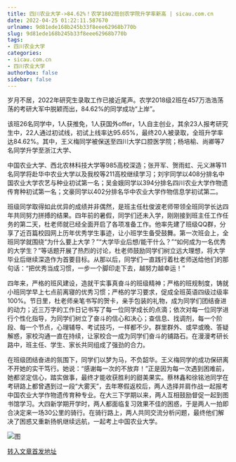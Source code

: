 ```yaml
---
title: 四川农业大学->84.62%！农学1802班创农学院升学率新高 | sicau.com.cn
date: 2022-04-25 01:22:11.587670
urlname: 9d81ede168b245b33f8eee62968b770b
slug: 9d81ede168b245b33f8eee62968b770b
tags: 
- 四川农业大学
categories:
- sicau.com.cn
- 四川农业大学
authorbox: false
sidebar: false
---
```

岁月不居，2022年研究生录取工作已接近尾声。农学2018级2班在457万浩浩荡荡的考研大军中脱颖而出，84.62%的同学成功“上岸”。

该班26名同学中，1人获推免，1人获国外offer，1人自主创业，其余23人报考研究生中，22人通过初试线，初试上线率达95.65%，最终20人被录取，全班升学率达84.62%。其中，王义梅同学被保送至四川大学口腔医学院；杨培榆、尚卿等7名同学升学至浙江大学、
<!--more-->
中国农业大学、西北农林科技大学等985高校深造；张开军、贺雨虹、元义淋等11名同学将赴华中农业大学以及我校等211高校继续学习；刘宇同学以408分排名中国农业大学农艺与种业初试第一名；吴金娥同学以394分排名四川农业大学作物遗传育种初试第一名；文豪同学以402分排名华中农业大学作物信息学初试第二。

班级同学取得如此优异的成绩并非偶然，是班主任杜俊波老师带领全班同学长达四年共同努力拼搏的结果。四年前的暑假，同学们还未入学，刚刚接到班主任工作任务的第二天，杜老师就已经全面开启了各项准备工作。他率先建了班级QQ群，分享了近百篇校园网上历年优秀学生事迹，让小班学生备受鼓舞。第一次班会上，全班同学就围绕“为什么要上大学？”“大学毕业后想/能干什么？”“如何成为一名优秀的大学生？”等话题开展了热烈的讨论，杜老师鼓励同学们树立远大理想，将大学毕业后继续深造作为首要目标。从那以后，同学们一直践行着杜老师送给他们的那句话：“把优秀当成习惯，一步一个脚印走下去，越努力越幸运！”

四年来，严格的班风建设，造就干实事真奋斗的班级精神；严格的班规制度，铸就小班同学早上七点前离寝的优秀习惯；严格的学习要求，促成全班英语四级过级率100%。节日里，杜老师亲笔书写的贺卡，亲手包装的礼物，成为同学们团结奋进的动力；近三万字的工作日记书写了每一位同学成长的点滴；依次对每一位同学进行个性化指导，为同学们树立了奋斗的信心和决心；查信息、找调剂，每一个阶段、每一个节点，心理辅导、考试技巧，一样都不少。群里群外、或早或晚、答疑解惑，家校沟通一直在持续，让家校合一成为同学们奋斗的铺路石。在漫漫考研长路中，班主任、学生、家长共同组成了强劲的合力。

在班级团结奋进的氛围下，同学们以梦为马，不负韶华。王义梅同学的成功保研离不开她的实干笃行。她说：“感谢每一次的不放弃！”正是因为每一次遇到困难前，她都坚定信心，踏实做事，最终才能收获胜利的甜美果实。蔡林鑫和徐铭池同学在考研路上都曾遇到过一段“大雾天”，去年寒假返校后，两人选择并肩作战一起报考中国农业大学作物遗传育种专业。在大三下学期以来，两人互相鼓励督促一起到图书馆学习。大四新学期开学时，两人都面临复习效果不佳的困惑，于是两人一拍即合决定来一场30公里的骑行。在骑行路上，两人共同交流分析问题，最终他们解决了困惑又重新扬帆继续远航，一起考上中国农业大学。

![图](https://news.sicau.edu.cn/__local/A/D5/7B/5FEE86585F8574691C864B93D3E_580B8389_169DC.jpg)

[转入文章首发地址](https://news.sicau.edu.cn/info/1078/67483.htm)